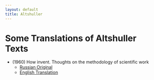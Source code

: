 ```yaml
---
layout: default
title: Altshuller
---
```


# Some Translations of Altshuller Texts

- (1960) How invent. Thoughts on the methodology of scientific work
  - [Russian Original](https://www.altshuller.ru/triz/investigations1.asp)
  - [English Translation](Texts/HowInvent-1960-en.pdf)